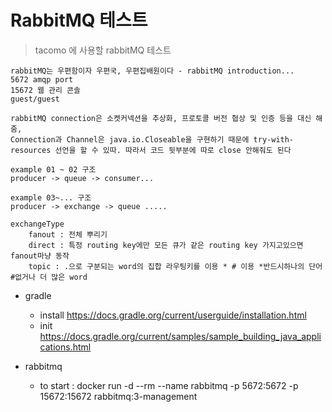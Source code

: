 # RabbitMQ 테스트
> tacomo 에 사용할 rabbitMQ 테스트 
```
rabbitMQ는 우편함이자 우편국, 우편집배원이다 - rabbitMQ introduction...
5672 amqp port
15672 웹 관리 콘솔
guest/guest

rabbitMQ connection은 소켓커넥션을 추상화, 프로토콜 버전 협상 및 인증 등을 대신 해줌,
Connection과 Channel은 java.io.Closeable을 구현하기 때문에 try-with-resources 선언을 할 수 있따. 따라서 코드 뒷부분에 따로 close 안해줘도 된다

example 01 ~ 02 구조
producer -> queue -> consumer...

example 03~... 구조
producer -> exchange -> queue .....

exchangeType
    fanout : 전체 뿌리기
    direct : 특정 routing key에만 모든 큐가 같은 routing key 가지고있으면 fanout마냥 동작
    topic : .으로 구분되는 word의 집합 라우팅키를 이용 * # 이용 *반드시하나의 단어 #없거나 더 많은 word
```
* gradle
    - install https://docs.gradle.org/current/userguide/installation.html
    - init https://docs.gradle.org/current/samples/sample_building_java_applications.html


* rabbitmq
    - to start : docker run -d --rm --name rabbitmq -p 5672:5672 -p 15672:15672 rabbitmq:3-management